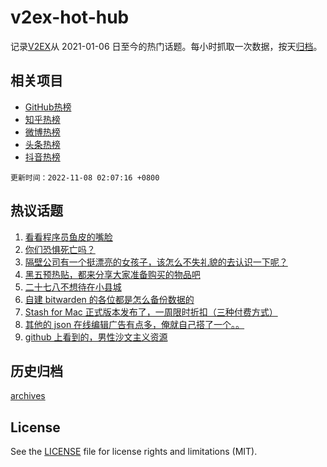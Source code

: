 # v2ex-hot-hub

 记录[V2EX](https://www.v2ex.com/)从 2021-01-06 日至今的热门话题。每小时抓取一次数据，按天[归档](archives)。
 
 ## 相关项目

- [GitHub热榜](https://github.com/lonnyzhang423/github-hot-hub)
- [知乎热榜](https://github.com/lonnyzhang423/zhihu-hot-hub)
- [微博热榜](https://github.com/lonnyzhang423/weibo-hot-hub)
- [头条热榜](https://github.com/lonnyzhang423/toutiao-hot-hub)
- [抖音热榜](https://github.com/lonnyzhang423/douyin-hot-hub)


 `更新时间：2022-11-08 02:07:16 +0800`

## 热议话题

1. [看看程序员鱼皮的嘴脸](https://www.v2ex.com/t/893205)
1. [你们恐惧死亡吗？](https://www.v2ex.com/t/893362)
1. [隔壁公司有一个挺漂亮的女孩子，该怎么不失礼貌的去认识一下呢？](https://www.v2ex.com/t/893340)
1. [黑五预热贴，都来分享大家准备购买的物品吧](https://www.v2ex.com/t/893193)
1. [二十七八不想待在小县城](https://www.v2ex.com/t/893256)
1. [自建 bitwarden 的各位都是怎么备份数据的](https://www.v2ex.com/t/893325)
1. [Stash for Mac 正式版本发布了，一周限时折扣（三种付费方式）](https://www.v2ex.com/t/893291)
1. [其他的 json 在线编辑广告有点多，俺就自己搭了一个。。](https://www.v2ex.com/t/893202)
1. [github 上看到的，男性沙文主义资源](https://www.v2ex.com/t/893244)

## 历史归档

[archives](archives)

## License

See the [LICENSE](LICENSE) file for license rights and limitations (MIT).
